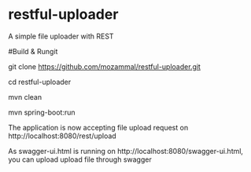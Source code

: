 # restful-uploader

A simple file uploader with REST

#Build & Rungit

git clone https://github.com/mozammal/restful-uploader.git

cd restful-uploader

mvn clean

mvn spring-boot:run

The application is now accepting file upload request on  http://localhost:8080/rest/upload

As swagger-ui.html is running on http://localhost:8080/swagger-ui.html, you can upload upload file through swagger

